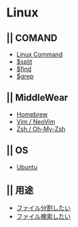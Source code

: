 # Linux
## || COMAND
- [Linux Command](iterm_linux)
- [$split]()
- [$find]()
- [$grep]()

## || MiddleWear
- [Homebrew](iterm_brew)
- [Vim / NeoVim](iterm_vim)
- [Zsh / Oh-My-Zsh](iterm_zsh)

## || OS
- [Ubuntu](iterm_ubuntu)


## || 用途
- [ファイル分割したい]()
- [ファイル検索したい]()
